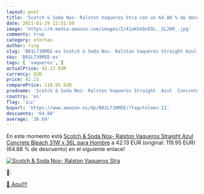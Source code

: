 ```yaml
---
layout: post
title: 'Scotch & Soda Nos- Ralston Vaqueros Stra con un 64.88 % de descuento'
date: 2021-01-29 12:51:50
image: 'https://m.media-amazon.com/images/I/41aKkVQsEOL._SL200_.jpg'
comments: true
category: ofertas
author: ring
slug: 'B01L738MEE-es Scotch & Soda Nos- Ralston Vaqueros Straight Azul Concrete...'
sku: 'B01L738MEE-es'
tags: [ 'vaqueros', ]
actualPrice: 42.13 EUR
currency: EUR
price: 42.13
comparePrice: 119.95 EUR
prodname: 'Scotch & Soda Nos- Ralston Vaqueros Straight  Azul  Concrete Bleach   31W x 36L para Hombre'
country: 'es'
flag: '🇪🇸'
buyurl: 'https://www.amazon.es/dp/B01L738MEE/?tag=tolees-21'
descuento: '64.88'
average: '38.69'
---
```


En este momento está [Scotch & Soda Nos- Ralston Vaqueros Straight  Azul  Concrete Bleach   31W x 36L para Hombre](https://www.amazon.es/dp/B01L738MEE/?tag=tolees-21) a 42.13 EUR (original: 119.95 EUR) (64.88 %  de descuento) en el siguiente enlace!

[![Scotch & Soda Nos- Ralston Vaqueros Stra](https://m.media-amazon.com/images/I/41aKkVQsEOL._SL200_.jpg)](https://www.amazon.es/dp/B01L738MEE/?tag=tolees-21)

🔎:


[🛒 Aquí!!!](https://www.amazon.es/dp/B01L738MEE/?tag=tolees-21)
